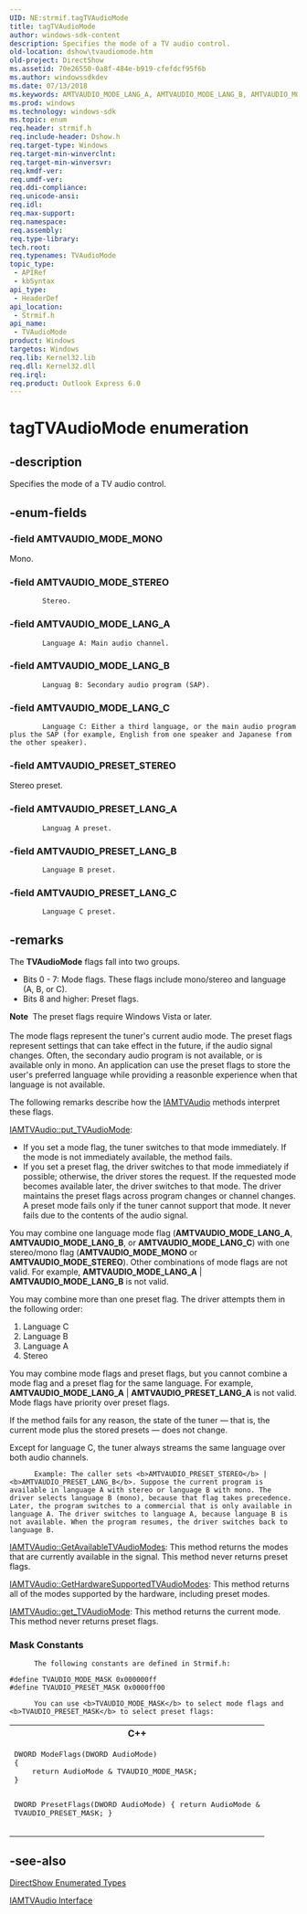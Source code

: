 ```yaml
---
UID: NE:strmif.tagTVAudioMode
title: tagTVAudioMode
author: windows-sdk-content
description: Specifies the mode of a TV audio control.
old-location: dshow\tvaudiomode.htm
old-project: DirectShow
ms.assetid: 70e26550-0a8f-484e-b919-cfefdcf95f6b
ms.author: windowssdkdev
ms.date: 07/13/2018
ms.keywords: AMTVAUDIO_MODE_LANG_A, AMTVAUDIO_MODE_LANG_B, AMTVAUDIO_MODE_LANG_C, AMTVAUDIO_MODE_MONO, AMTVAUDIO_MODE_STEREO, AMTVAUDIO_PRESET_LANG_A, AMTVAUDIO_PRESET_LANG_B, AMTVAUDIO_PRESET_LANG_C, AMTVAUDIO_PRESET_STEREO, TVAudioMode, TVAudioMode enumeration [DirectShow], TVAudioModeEnumeration, dshow.tvaudiomode, strmif/AMTVAUDIO_MODE_LANG_A, strmif/AMTVAUDIO_MODE_LANG_B, strmif/AMTVAUDIO_MODE_LANG_C, strmif/AMTVAUDIO_MODE_MONO, strmif/AMTVAUDIO_MODE_STEREO, strmif/AMTVAUDIO_PRESET_LANG_A, strmif/AMTVAUDIO_PRESET_LANG_B, strmif/AMTVAUDIO_PRESET_LANG_C, strmif/AMTVAUDIO_PRESET_STEREO, strmif/TVAudioMode, tagTVAudioMode
ms.prod: windows
ms.technology: windows-sdk
ms.topic: enum
req.header: strmif.h
req.include-header: Dshow.h
req.target-type: Windows
req.target-min-winverclnt: 
req.target-min-winversvr: 
req.kmdf-ver: 
req.umdf-ver: 
req.ddi-compliance: 
req.unicode-ansi: 
req.idl: 
req.max-support: 
req.namespace: 
req.assembly: 
req.type-library: 
tech.root: 
req.typenames: TVAudioMode
topic_type:
 - APIRef
 - kbSyntax
api_type:
 - HeaderDef
api_location:
 - Strmif.h
api_name:
 - TVAudioMode
product: Windows
targetos: Windows
req.lib: Kernel32.lib
req.dll: Kernel32.dll
req.irql: 
req.product: Outlook Express 6.0
---
```


# tagTVAudioMode enumeration


## -description



Specifies the mode of a TV audio control.




## -enum-fields




### -field AMTVAUDIO_MODE_MONO

Mono.


### -field AMTVAUDIO_MODE_STEREO


            Stereo.
          


### -field AMTVAUDIO_MODE_LANG_A


            Language A: Main audio channel.
          


### -field AMTVAUDIO_MODE_LANG_B


            Languag B: Secondary audio program (SAP).
          


### -field AMTVAUDIO_MODE_LANG_C


            Language C: Either a third language, or the main audio program plus the SAP (for example, English from one speaker and Japanese from the other speaker).
          


### -field AMTVAUDIO_PRESET_STEREO

Stereo preset.


### -field AMTVAUDIO_PRESET_LANG_A


            Languag A preset.
          


### -field AMTVAUDIO_PRESET_LANG_B


            Language B preset.
          


### -field AMTVAUDIO_PRESET_LANG_C


            Language C preset.
          


## -remarks



The <b>TVAudioMode</b> flags fall into two groups.

<ul>
<li>Bits 0 - 7: Mode flags. These flags include mono/stereo and language (A, B, or C).</li>
<li>Bits 8 and higher: Preset flags. </li>
</ul>
<div class="alert"><b>Note</b>  The preset flags require Windows Vista or later.</div>
<div> </div>
The mode flags represent the tuner's current audio mode. The preset flags represent settings that can take effect in the future, if the audio signal changes. Often, the secondary audio program is not available, or is available only in mono. An application can use the preset flags to store the user's preferred language while providing a reasonble experience when that language is not available.

The following remarks describe how the <a href="https://msdn.microsoft.com/de340594-4410-4896-b206-0f47d4035bc1">IAMTVAudio</a> methods interpret these flags.


<a href="https://msdn.microsoft.com/7efe43af-db07-4286-b0b7-6527403568f0">IAMTVAudio::put_TVAudioMode</a>:
        

<ul>
<li>If you set a mode flag, the tuner switches to that mode immediately. If the mode is not immediately available, the method fails.</li>
<li>If you set a preset flag, the driver switches to that mode immediately if possible; otherwise, the driver stores the request. If the requested mode becomes available later, the driver switches to that mode. The driver maintains the preset flags across program changes or channel changes. A preset mode fails only if the tuner cannot support that mode. It never fails due to the contents of the audio signal.</li>
</ul>
You may combine one language mode flag (<b>AMTVAUDIO_MODE_LANG_A</b>, <b>AMTVAUDIO_MODE_LANG_B</b>, or <b>AMTVAUDIO_MODE_LANG_C</b>) with one stereo/mono flag (<b>AMTVAUDIO_MODE_MONO</b> or <b>AMTVAUDIO_MODE_STEREO</b>). Other combinations of mode flags are not valid. For example, <b>AMTVAUDIO_MODE_LANG_A</b> | <b>AMTVAUDIO_MODE_LANG_B</b> is not valid.

You may combine more than one preset flag. The driver attempts them in the following order:

<ol>
<li>Language C</li>
<li>Language B</li>
<li>Language A</li>
<li>Stereo</li>
</ol>
You may combine mode flags and preset flags, but you cannot combine a mode flag and a preset flag for the same language. For example, <b>AMTVAUDIO_MODE_LANG_A</b> | <b>AMTVAUDIO_PRESET_LANG_A</b> is not valid. Mode flags have priority over preset flags.

If the method fails for any reason, the state of the tuner — that is, the current mode plus the stored presets — does not change.

Except for language C, the tuner always streams the same language over both audio channels.


          Example: The caller sets <b>AMTVAUDIO_PRESET_STEREO</b> | <b>AMTVAUDIO_PRESET_LANG_B</b>. Suppose the current program is available in language A with stereo or language B with mono. The driver selects language B (mono), because that flag takes precedence. Later, the program switches to a commercial that is only available in language A. The driver switches to language A, because language B is not available. When the program resumes, the driver switches back to language B.


<a href="https://msdn.microsoft.com/c64dc038-7ebf-4aa4-a7ae-b3eb0e8eaf1a">IAMTVAudio::GetAvailableTVAudioModes</a>: This method returns the modes that are currently available in the signal. This method never returns preset flags.


<a href="https://msdn.microsoft.com/2c67abc9-2419-473b-a2e6-4fc7df50752c">IAMTVAudio::GetHardwareSupportedTVAudioModes</a>: This method returns all of the modes supported by the hardware, including preset modes.


<a href="https://msdn.microsoft.com/fa2e71f3-3aa0-4260-925d-579006459a09">IAMTVAudio::get_TVAudioMode</a>: This method returns the current mode. This method never returns preset flags.

<h3><a id="Mask_Constants"></a><a id="mask_constants"></a><a id="MASK_CONSTANTS"></a>Mask Constants</h3>

          The following constants are defined in Strmif.h:
          

<pre class="syntax" xml:space="preserve"><code>#define TVAUDIO_MODE_MASK 0x000000ff
#define TVAUDIO_PRESET_MASK 0x0000ff00</code></pre>

          You can use <b>TVAUDIO_MODE_MASK</b> to select mode flags and <b>TVAUDIO_PRESET_MASK</b> to select preset flags:
          

<div class="code"><span codelanguage="ManagedCPlusPlus"><table>
<tr>
<th>C++</th>
</tr>
<tr>
<td>
<pre>DWORD ModeFlags(DWORD AudioMode)
{
    return AudioMode &amp; TVAUDIO_MODE_MASK;
}   

DWORD PresetFlags(DWORD AudioMode)
{
    return AudioMode &amp; TVAUDIO_PRESET_MASK;
}</pre>
</td>
</tr>
</table></span></div>



## -see-also




<a href="https://msdn.microsoft.com/74467006-b077-49c0-8573-f939ac3d3444">DirectShow Enumerated Types</a>



<a href="https://msdn.microsoft.com/de340594-4410-4896-b206-0f47d4035bc1">IAMTVAudio Interface</a>
 

 

